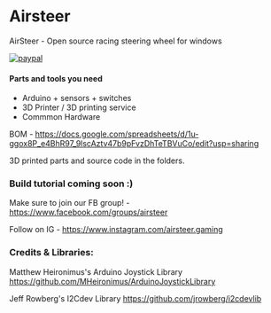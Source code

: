 # Airsteer
AirSteer - Open source racing steering wheel for windows

[![paypal](https://www.paypalobjects.com/en_US/i/btn/btn_donate_SM.gif)](https://www.paypal.com/donate?hosted_button_id=HGQAJ7CYCGUXE)

#### Parts and tools you need
- Arduino + sensors + switches
- 3D Printer / 3D printing service
- Commmon Hardware

BOM - https://docs.google.com/spreadsheets/d/1u-ggox8P_e4BhR97_9lscAztv47b9pFvzDhTeTBVuCo/edit?usp=sharing

3D printed parts and source code in the folders. 


### Build tutorial coming soon :)
 
 
 
 
<BOLD>Make sure to join our FB group! </BOLD> - https://www.facebook.com/groups/airsteer

Follow on IG - https://www.instagram.com/airsteer.gaming
 
 
 
 
 
### Credits & Libraries:

Matthew Heironimus's Arduino Joystick Library https://github.com/MHeironimus/ArduinoJoystickLibrary

Jeff Rowberg's I2Cdev Library https://github.com/jrowberg/i2cdevlib
